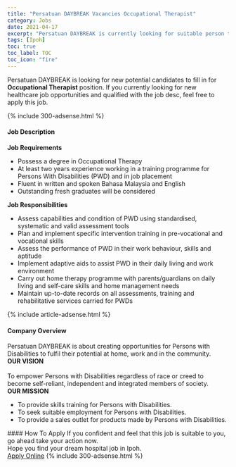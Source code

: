```yaml
---
title: "Persatuan DAYBREAK Vacancies Occupational Therapist" 
category: Jobs 
date: 2021-04-17 
excerpt: "Persatuan DAYBREAK is currently looking for suitable person to fill in the Occupational Therapist which positioned at Ipoh" 
tags: [Ipoh] 
toc: true 
toc_label: TOC 
toc_icon: "fire" 
--- 
```


<p>Persatuan DAYBREAK is looking for new potential candidates to fill in for <b>Occupational Therapist</b> position. If you currently looking for new healthcare job opportunities and qualified with the job desc, feel free to apply this job.
</p>{% include 300-adsense.html %} 
<div><div><h4>Job Description</h4></div><div><div><span><div><p><strong>Job Requirements</strong></p><ul><li>Possess a degree in Occupational Therapy</li><li>At least two years experience working in a training programme for Persons With Disabilities (PWD) and in job placement</li><li>Fluent in written and spoken Bahasa Malaysia and English</li><li>Outstanding fresh graduates will be considered</li></ul><p><strong>Job Responsibilities</strong></p><ul><li>Assess capabilities and condition of PWD using standardised, systematic and valid assessment tools</li><li>Plan and implement specific intervention training in pre-vocational and vocational skills</li><li>Assess the performance of PWD in their work behaviour, skills and aptitude</li><li>Implement adaptive aids to assist PWD in their daily living and work environment</li><li>Carry out home therapy programme with parents/guardians on daily living and self-care skills and home management needs</li><li>Maintain up-to-date records on all assessments, training and rehabilitative services carried for PWDs</li></ul></div></span></div></div></div> 
{% include article-adsense.html %} 
<div><div><h4>Company Overview</h4></div><div><div><span><div><div>Persatuan DAYBREAK is about creating opportunities for Persons with Disabilities to fulfil their potential at home, work and in the community.</div>
<div><strong>OUR VISION</strong></div>
<div><br>
To empower Persons with Disabilities regardless of race or creed to become self-reliant, independent and integrated members of society.</div>
<div><strong>OUR MISSION</strong></div>
<ul>
<li>To provide skills training for Persons with Disabilities.</li>
<li>To seek suitable employment for Persons with Disabilities.</li>
<li>To provide a sales outlet for products made by Persons with Disabilities.</li>
</ul></div></span></div></div></div> 
#### How To Apply 
If you confident and feel that this job is suitable to you, go ahead take your action now. <br/> 
Hope you find your dream hospital job in Ipoh. <br/> 
<a href="https://www.jobstreet.com.my/en/job/occupational-therapist-4525164?jobId=jobstreet-my-job-4525164" class="btn btn--warning" target="_blank" rel="nofollow noopenner">Apply Online</a> 
{% include 300-adsense.html %} 